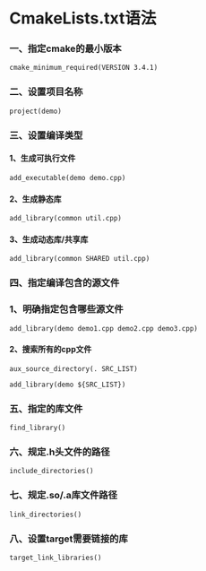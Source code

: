 # CmakeLists.txt语法

### 一、指定cmake的最小版本

`cmake_minimum_required(VERSION 3.4.1)`

### 二、设置项目名称

`project(demo)`

### 三、设置编译类型

#### 1、生成可执行文件

`add_executable(demo demo.cpp)`   

#### 2、生成静态库

`add_library(common util.cpp)` 

#### 3、生成动态库/共享库

`add_library(common SHARED util.cpp)`

### 四、指定编译包含的源文件

### 1、明确指定包含哪些源文件

`add_library(demo demo1.cpp demo2.cpp demo3.cpp)`

#### 2、搜索所有的cpp文件

`aux_source_directory(. SRC_LIST)`

`add_library(demo ${SRC_LIST})`

### 五、指定的库文件

`find_library()`

### 六、规定.h头文件的路径

`include_directories()`

### 七、规定.so/.a库文件路径

`link_directories()`

### 八、设置target需要链接的库

`target_link_libraries()`


